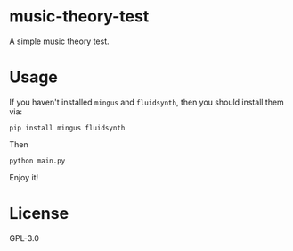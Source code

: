 # music-theory-test
A simple music theory test.

# Usage

If you haven't installed `mingus` and `fluidsynth`, then you should install them via:

``` 
pip install mingus fluidsynth
```

Then

```
python main.py
```

Enjoy it!

# License

GPL-3.0
